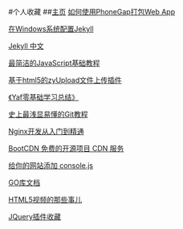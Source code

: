 #个人收藏
##[主页](http://www.lunzz.net/)
[如何使用PhoneGap打包Web App](https://github.com/Phamay/collection/blob/master/%E5%A6%82%E4%BD%95%E4%BD%BF%E7%94%A8PhoneGap%E6%89%93%E5%8C%85Web%20App.md)

[在Windows系统配置Jekyll](http://yanhaijing.com/jekyll/2011/12/30/run-jekyll-on-window/)

[Jekyll 中文](http://jekyllcn.com/)

[最简洁的JavaScript基础教程](http://yanhaijing.com/basejs/)

[基于html5的zyUpload文件上传插件](https://github.com/Phamay/collection/blob/master/基于html5的zyUpload文件上传插件.md)

[《Yaf零基础学习总结》](http://www.lai18.com/cate/60.html)

[史上最浅显易懂的Git教程](http://www.liaoxuefeng.com/wiki/0013739516305929606dd18361248578c67b8067c8c017b000)

[Nginx开发从入门到精通](http://tengine.taobao.org/book/index.html)

[BootCDN 免费的开源项目 CDN 服务](http://www.bootcdn.cn/)

[给你的网站添加 console.js](https://github.com/Phamay/collection/blob/master/%E7%BB%99%E4%BD%A0%E7%9A%84%E7%BD%91%E7%AB%99%E6%B7%BB%E5%8A%A0%20console.js.md)

[GO库文档](http://studygolang.com/static/pkgdoc/index.html)

[HTML5视频的那些事儿](https://github.com/Phamay/collection/blob/master/HTML5%E8%A7%86%E9%A2%91%E7%9A%84%E9%82%A3%E4%BA%9B%E4%BA%8B%E5%84%BF.md)

[JQuery插件收藏](http://www.jq22.com/)
